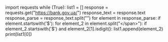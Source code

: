 import requests
while (True):
    list1 = []
    response = requests.get("https://bank.gov.ua/")
    response_text = response.text
    response_parse = response_text.split("<span>")
    for element in response_parse:
        if element.startswith('$'):
            for element_2 in element.split("</span>"):
                if element_2.startswith('$') and element_2[1].isdigit():
                    list1.append(element_2)
    print(list1[0])
